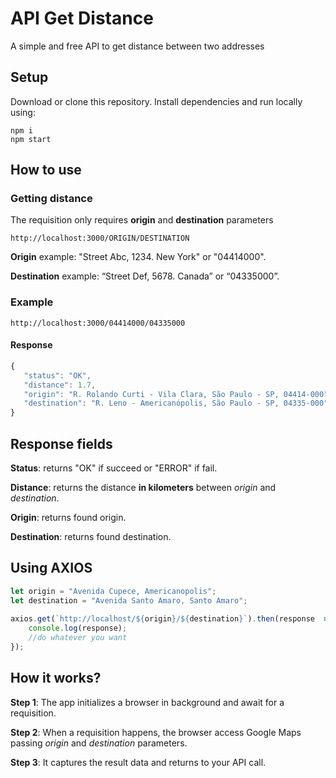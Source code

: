 # API Get Distance 
A simple and free API to get distance between two addresses


## Setup

Download or clone this repository.
Install dependencies and run locally using:

    npm i
    npm start

## How to use

### Getting distance 
The requisition only requires **origin** and **destination** parameters
		
    http://localhost:3000/ORIGIN/DESTINATION

**Origin** example: "Street Abc, 1234. New York" or "04414000".

**Destination** example: “Street Def, 5678. Canada” or “04335000”.

### Example


    http://localhost:3000/04414000/04335000
#### Response 

````javascript
{
   "status": "OK",
   "distance": 1.7,
   "origin": "R. Rolando Curti - Vila Clara, São Paulo - SP, 04414-000",
   "destination": "R. Leno - Americanópolis, São Paulo - SP, 04335-000"
}
````

    
    
##  Response fields

**Status**: returns "OK" if succeed or "ERROR" if fail.

**Distance**: returns the distance **in kilometers** between *origin* and *destination*.

**Origin**: returns found origin.

**Destination**: returns found destination.


## Using AXIOS
````javascript
let origin = "Avenida Cupece, Americanopolis";
let destination = "Avenida Santo Amaro, Santo Amaro";
    
axios.get(`http://localhost/${origin}/${destination}`).then(response  => {
    console.log(response);
    //do whatever you want
});
````

## How it works?

**Step 1**: The app initializes a browser in background and await for a requisition.

**Step 2**: When a requisition happens, the browser access  Google Maps passing *origin* and *destination* parameters.

**Step 3**: It captures the result data and returns to your API call.

